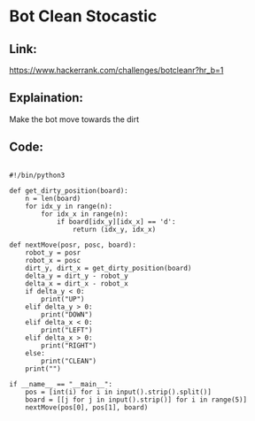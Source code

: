 # Bot Clean Stocastic 

## Link:

https://www.hackerrank.com/challenges/botcleanr?hr_b=1

## Explaination:

Make the bot move towards the dirt

## Code:

```

#!/bin/python3

def get_dirty_position(board):
    n = len(board)
    for idx_y in range(n):
        for idx_x in range(n):
            if board[idx_y][idx_x] == 'd':
                return (idx_y, idx_x)
            
def nextMove(posr, posc, board):
    robot_y = posr
    robot_x = posc
    dirt_y, dirt_x = get_dirty_position(board)
    delta_y = dirt_y - robot_y
    delta_x = dirt_x - robot_x
    if delta_y < 0:
        print("UP")
    elif delta_y > 0:
        print("DOWN")
    elif delta_x < 0:
        print("LEFT")
    elif delta_x > 0:
        print("RIGHT")
    else:
        print("CLEAN")
    print("")

if __name__ == "__main__":
    pos = [int(i) for i in input().strip().split()]
    board = [[j for j in input().strip()] for i in range(5)]
    nextMove(pos[0], pos[1], board)

```
